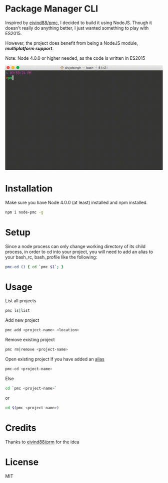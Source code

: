 Package Manager CLI
==

Inspired by [eivind88/pmc](https://github.com/eivind88/pmc), I decided to build it using NodeJS.
Though it doesn't really do anything better, I just wanted something to play with ES2015.

However, the project does benefit from being a NodeJS module, ***multiplatform support***.

Note: Node 4.0.0 or higher needed, as the code is written in ES2015

![Screencast](/assets/screencast.gif)

Installation
==
Make sure you have Node 4.0.0 (at least) installed and npm installed.
```bash
npm i node-pmc -g
```

Setup
==
Since a node process can only change working directory of its child process, 
in order to cd into your project, you will need to add an alias to your bash_rc, bash_profile like the following:
```bash
pmc-cd () { cd `pmc $1`; }
```

Usage
==
List all projects

```bash
pmc ls|list
```

Add new project

```bash
pmc add <project-name> <location> 
```
Remove existing project

```bash
pmc rm|remove <project-name>
```

Open existing project
If you have added an [alias](#setup)
```bash
pmc-cd <project-name>
```
Else
```bash
cd `pmc <project-name>`
```
or

```bash
cd $(pmc <project-name>)
```

Credits
==
Thanks to [eivind88/prm](https://github.com/eivind88/prm) for the idea

License
==
MIT
